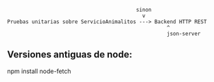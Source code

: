 
                                              sinon
                                                v
    Pruebas unitarias sobre ServicioAnimalitos ---> Backend HTTP REST 
                                                        ^
                                                        json-server


## Versiones antiguas de node:

npm install node-fetch